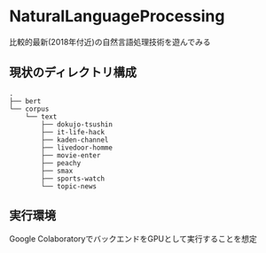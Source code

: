 # NaturalLanguageProcessing
比較的最新(2018年付近)の自然言語処理技術を遊んでみる

## 現状のディレクトリ構成
```
.
├── bert
└── corpus
    └── text
        ├── dokujo-tsushin
        ├── it-life-hack
        ├── kaden-channel
        ├── livedoor-homme
        ├── movie-enter
        ├── peachy
        ├── smax
        ├── sports-watch
        └── topic-news
```

## 実行環境
Google ColaboratoryでバックエンドをGPUとして実行することを想定
